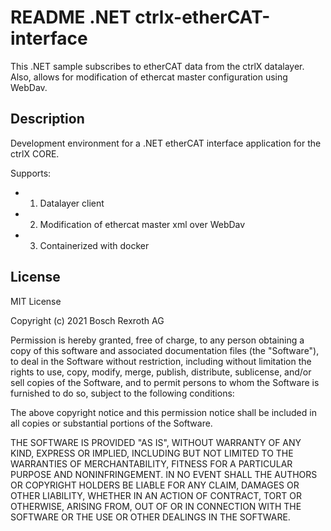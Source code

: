 # README .NET ctrlx-etherCAT-interface

This .NET sample subscribes to etherCAT data from the ctrlX datalayer. Also, allows for modification of ethercat master configuration using WebDav.

## Description

Development environment for a .NET etherCAT interface application for the ctrlX CORE. 

Supports:
* 1. Datalayer client
* 2. Modification of ethercat master xml over WebDav
* 3. Containerized with docker

## License

MIT License

Copyright (c) 2021 Bosch Rexroth AG

Permission is hereby granted, free of charge, to any person obtaining a copy
of this software and associated documentation files (the "Software"), to deal
in the Software without restriction, including without limitation the rights
to use, copy, modify, merge, publish, distribute, sublicense, and/or sell
copies of the Software, and to permit persons to whom the Software is
furnished to do so, subject to the following conditions:

The above copyright notice and this permission notice shall be included in all
copies or substantial portions of the Software.

THE SOFTWARE IS PROVIDED "AS IS", WITHOUT WARRANTY OF ANY KIND, EXPRESS OR
IMPLIED, INCLUDING BUT NOT LIMITED TO THE WARRANTIES OF MERCHANTABILITY,
FITNESS FOR A PARTICULAR PURPOSE AND NONINFRINGEMENT. IN NO EVENT SHALL THE
AUTHORS OR COPYRIGHT HOLDERS BE LIABLE FOR ANY CLAIM, DAMAGES OR OTHER
LIABILITY, WHETHER IN AN ACTION OF CONTRACT, TORT OR OTHERWISE, ARISING FROM,
OUT OF OR IN CONNECTION WITH THE SOFTWARE OR THE USE OR OTHER DEALINGS IN THE
SOFTWARE.
